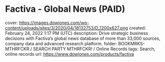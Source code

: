# Factiva - Global News (PAID)

cover: https://images.dowjones.com/wp-content/uploads/sites/3/2020/04/18132753/D_1200x627.png
created: February 24, 2022 1:17 PM (UTC)
description: Drive strategic business decisions with Factiva’s global news database of more than 33,000 sources, company data and advanced research platform.
folder: BOOKMRKS-MTHRFCKR / SEARCH PARTY MTHRFCKR! / Online Records
tags: Search, online records
url: https://www.dowjones.com/products/factiva